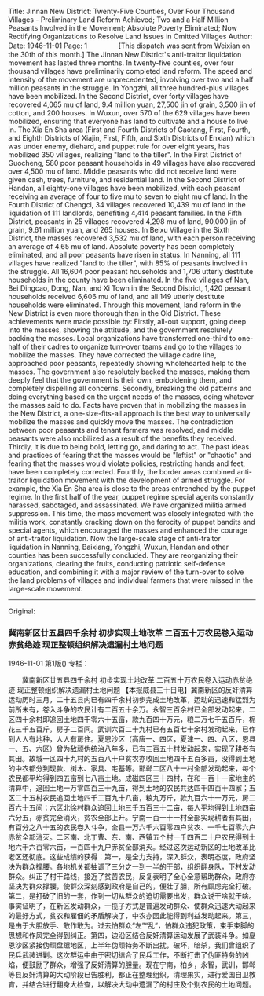 Title: Jinnan New District: Twenty-Five Counties, Over Four Thousand Villages - Preliminary Land Reform Achieved; Two and a Half Million Peasants Involved in the Movement; Absolute Poverty Eliminated; Now Rectifying Organizations to Resolve Land Issues in Omitted Villages
Author:
Date: 1946-11-01
Page: 1
　　
　　[This dispatch was sent from Weixian on the 30th of this month.] The Jinnan New District's anti-traitor liquidation movement has lasted three months. In twenty-five counties, over four thousand villages have preliminarily completed land reform. The speed and intensity of the movement are unprecedented, involving over two and a half million peasants in the struggle. In Yongzhi, all three hundred-plus villages have been mobilized. In the Second District, over forty villages have recovered 4,065 mu of land, 9.4 million yuan, 27,500 jin of grain, 3,500 jin of cotton, and 200 houses. In Wuxun, over 570 of the 629 villages have been mobilized, ensuring that everyone has land to cultivate and a house to live in. The Xia En Sha area (First and Fourth Districts of Gaotang, First, Fourth, and Eighth Districts of Xiajin, First, Fifth, and Sixth Districts of Enxian) which was under enemy, diehard, and puppet rule for over eight years, has mobilized 350 villages, realizing "land to the tiller". In the First District of Guocheng, 580 poor peasant households in 49 villages have also recovered over 4,500 mu of land. Middle peasants who did not receive land were given cash, trees, furniture, and residential land. In the Second District of Handan, all eighty-one villages have been mobilized, with each peasant receiving an average of four to five mu to seven to eight mu of land. In the Fourth District of Chengci, 34 villages recovered 10,439 mu of land in the liquidation of 111 landlords, benefiting 4,414 peasant families. In the Fifth District, peasants in 25 villages recovered 4,298 mu of land, 90,000 jin of grain, 9.61 million yuan, and 265 houses. In Beixu Village in the Sixth District, the masses recovered 3,532 mu of land, with each person receiving an average of 4.65 mu of land. Absolute poverty has been completely eliminated, and all poor peasants have risen in status. In Nanning, all 111 villages have realized "land to the tiller", with 85% of peasants involved in the struggle. All 16,604 poor peasant households and 1,706 utterly destitute households in the county have been eliminated. In the five villages of Nan, Bei Dingcao, Dong, Nan, and Xi Town in the Second District, 1,420 peasant households received 6,606 mu of land, and all 149 utterly destitute households were eliminated. Through this movement, land reform in the New District is even more thorough than in the Old District. These achievements were made possible by: Firstly, all-out support, going deep into the masses, showing the attitude, and the government resolutely backing the masses. Local organizations have transferred one-third to one-half of their cadres to organize turn-over teams and go to the villages to mobilize the masses. They have corrected the village cadre line, approached poor peasants, repeatedly showing wholehearted help to the masses. The government also resolutely backed the masses, making them deeply feel that the government is their own, emboldening them, and completely dispelling all concerns. Secondly, breaking the old patterns and doing everything based on the urgent needs of the masses, doing whatever the masses said to do. Facts have proven that in mobilizing the masses in the New District, a one-size-fits-all approach is the best way to universally mobilize the masses and quickly move the masses. The contradiction between poor peasants and tenant farmers was resolved, and middle peasants were also mobilized as a result of the benefits they received. Thirdly, it is due to being bold, letting go, and daring to act. The past ideas and practices of fearing that the masses would be "leftist" or "chaotic" and fearing that the masses would violate policies, restricting hands and feet, have been completely corrected. Fourthly, the border areas combined anti-traitor liquidation movement with the development of armed struggle. For example, the Xia En Sha area is close to the areas entrenched by the puppet regime. In the first half of the year, puppet regime special agents constantly harassed, sabotaged, and assassinated. We have organized militia armed suppression. This time, the mass movement was closely integrated with the militia work, constantly cracking down on the ferocity of puppet bandits and special agents, which encouraged the masses and enhanced the courage of anti-traitor liquidation. Now the large-scale stage of anti-traitor liquidation in Nanning, Baixiang, Yongzhi, Wuxun, Handan and other counties has been successfully concluded. They are reorganizing their organizations, clearing the fruits, conducting patriotic self-defense education, and combining it with a major review of the turn-over to solve the land problems of villages and individual farmers that were missed in the large-scale movement.



<hr /> 

Original: 


### 冀南新区廿五县四千余村  初步实现土地改革  二百五十万农民卷入运动赤贫绝迹  现正整顿组织解决遗漏村土地问题

1946-11-01
第1版()
专栏：

　　冀南新区廿五县四千余村
    初步实现土地改革
    二百五十万农民卷入运动赤贫绝迹
    现正整顿组织解决遗漏村土地问题
    【本报威县三十日电】冀南新区的反奸清算运动历时三月，二十五县内已有四千余村初步完成土地改革，运动的迅速和猛烈为前所未有，卷入斗争的农民计有二百五十余万。永智三百余村已全部发动起来，二区四十余村即追回土地四千零六十五亩，款九百四十万元，粮二万七千五百斤，棉花三千五百斤，房子二百间。武训六百二十九村已有五百七十余村发动起来，已作到人人有地种，人人有房住。夏恩沙区（高唐一、四区，夏津一、四、八区，恩县一、五、六区）曾为敌顽伪统治八年多，已有三百五十村发动起来，实现了耕者有其田。故城一区四十九村的五百八十户贫农亦收回土地四千五百多亩，没得到土地的中农都分到现款、树木、家具、宅基等。邯郸二区八十一村全部发动起来，每个农民都平均得到四五亩到七八亩土地。成磁四区三十四村，在和一百十一家地主的清算中，追回土地一万零四百三十九亩，得到土地的农民共达四千四百十四家；五区二十五村农民追回土地四千二百九十八亩，粮九万斤，款九百六十一万元，房二百六十五间；六区北徐村群众追回土地三千五百三十二亩，每人平均得到土地四亩六分五，赤贫完全消灭，贫农全部上升。宁南一百一十一村全部实现耕者有其田，有百分之八十五的农民卷入斗争，全县一万六千六百零四户贫农、一千七百零六户赤贫全部消灭。二区南、北丁曹、东、南、西镇五个村一千四百二十户农民得到土地六千六百零六亩，一百四十九户赤贫全部消灭。经过这次运动新区的土地改革比老区还彻底。这些成绩的获得：第一，是全力支持，深入群众，表明态度，政府坚决为群众撑腰。各地机关都抽调了三分之一到一半的干部，组织翻身队，下村发动群众。纠正了村干路线，接近了贫苦农民，反复表明了全心全意帮助群众，政府亦坚决为群众撑腰，使群众深刻感到政府是自己的，便壮了胆，所有顾虑完全打破。第二，是打破了旧的一套，作到一切从群众的迫切需要出发，群众说干啥就干啥。事实证明了，在新区发动群众，一揽子方式是普遍发动群众、使群众迅速大动起来的最好方式，贫农和雇佃的矛盾解决了，中农亦因此能得到利益发动起来。第三，是由于大胆放手、敢作敢为。过去怕群众“左”“乱”，怕群众违犯政策，束手束脚的思想和作风完全得到纠正。第四，边沿区结合反奸清算运动发展了武装斗争。如夏恩沙区紧接伪顽盘踞地区，上半年伪顽特务不断出扰，破坏，暗杀，我们曾组织了民兵武装进剿。这次群运中由于密切结合了民兵工作，不断打击了伪匪特务的凶焰，便鼓励了群众，增强了反奸清算的胆量。现在宁南，柏乡，永智，武训，邯郸等县反奸清算的大动阶段已告胜利，都正在整理组织，清理果实，进行爱国自卫教育，并结合进行翻身大检查，以解决大动中遗漏了的村庄及个别农民的土地问题。

